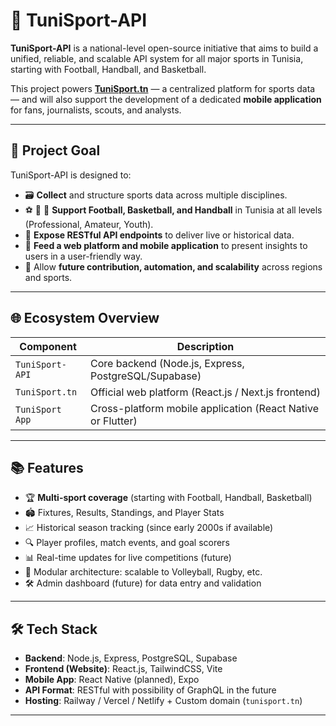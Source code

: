 # 🏅 TuniSport-API

**TuniSport-API** is a national-level open-source initiative that aims to build a unified, reliable, and scalable API system for all major sports in Tunisia, starting with Football, Handball, and Basketball.

This project powers **[TuniSport.tn](https://tunisport.tn)** — a centralized platform for sports data — and will also support the development of a dedicated **mobile application** for fans, journalists, scouts, and analysts.

---

## 🎯 Project Goal

TuniSport-API is designed to:

- 🗃️ **Collect** and structure sports data across multiple disciplines.
- ⚽ 🏀 🤾 **Support Football, Basketball, and Handball** in Tunisia at all levels (Professional, Amateur, Youth).
- 📡 **Expose RESTful API endpoints** to deliver live or historical data.
- 📱 **Feed a web platform and mobile application** to present insights to users in a user-friendly way.
- 🔄 Allow **future contribution, automation, and scalability** across regions and sports.

---

## 🌐 Ecosystem Overview

| Component         | Description                                                   |
|------------------|---------------------------------------------------------------|
| `TuniSport-API`  | Core backend (Node.js, Express, PostgreSQL/Supabase)          |
| `TuniSport.tn`   | Official web platform (React.js / Next.js frontend)           |
| `TuniSport App`  | Cross-platform mobile application (React Native or Flutter)   |

---

## 📚 Features

- 🏆 **Multi-sport coverage** (starting with Football, Handball, Basketball)
- 🏟️ Fixtures, Results, Standings, and Player Stats
- 📈 Historical season tracking (since early 2000s if available)
- 🔍 Player profiles, match events, and goal scorers
- 📊 Real-time updates for live competitions (future)
- 🧩 Modular architecture: scalable to Volleyball, Rugby, etc.
- 🛠️ Admin dashboard (future) for data entry and validation

---

## 🛠️ Tech Stack

- **Backend**: Node.js, Express, PostgreSQL, Supabase
- **Frontend (Website)**: React.js, TailwindCSS, Vite
- **Mobile App**: React Native (planned), Expo
- **API Format**: RESTful with possibility of GraphQL in the future
- **Hosting**: Railway / Vercel / Netlify + Custom domain (`tunisport.tn`)

---
